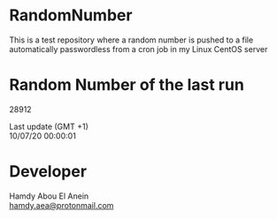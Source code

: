# RandomNumber    
This is a test repository where a random number is pushed to a file automatically passwordless from a cron job in my Linux CentOS server    
# Random Number of the last run   
28912
      
Last update (GMT +1)    
10/07/20 00:00:01
# Developer    
Hamdy Abou El Anein   
hamdy.aea@protonmail.com
